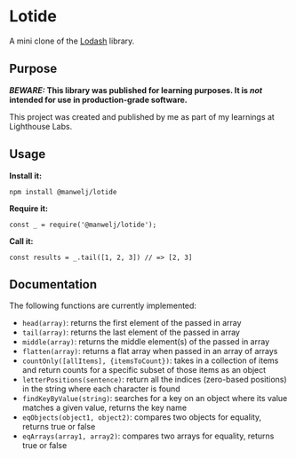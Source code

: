 # Lotide

A mini clone of the [Lodash](https://lodash.com) library.

## Purpose

**_BEWARE:_ This library was published for learning purposes. It is _not_ intended for use in production-grade software.**

This project was created and published by me as part of my learnings at Lighthouse Labs. 

## Usage

**Install it:**

`npm install @manwelj/lotide`

**Require it:**

`const _ = require('@manwelj/lotide');`

**Call it:**

`const results = _.tail([1, 2, 3]) // => [2, 3]`

## Documentation

The following functions are currently implemented:

* `head(array)`: returns the first element of the passed in array
* `tail(array)`: returns the last element of the passed in array
* `middle(array)`: returns the middle element(s) of the passed in array
* `flatten(array)`: returns a flat array when passed in an array of arrays
* `countOnly([allItems], {itemsToCount})`: takes in a collection of items and return counts for a specific subset of those items as an object
* `letterPositions(sentence)`: return all the indices (zero-based positions) in the string where each character is found
* `findKeyByValue(string)`: searches for a key on an object where its value matches a given value, returns the key name
* `eqObjects(object1, object2)`: compares two objects for equality, returns true or false
* `eqArrays(array1, array2)`: compares two arrays for equality, returns true or false
